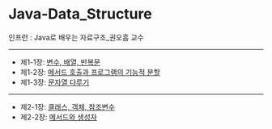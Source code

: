 # Java-Data_Structure

인프런 : Java로 배우는 자료구조_권오흠 교수

---

- 제1-1장: [변수, 배열, 반복문](https://github.com/iceman-brandon/Java-Data_Structure/tree/main/Chapter1/src)
- 제1-2장: [메서드 호출과 프로그램의 기능적 분할](https://github.com/iceman-brandon/Java-Data_Structure/tree/main/Chapter1/src/Section2)
- 제1-3장: [문자열 다루기](https://github.com/iceman-brandon/Java-Data_Structure/tree/main/Chapter1/src/Section3)
---
- 제2-1장: [클래스, 객체, 참조변수](https://github.com/iceman-brandon/Java-Data_Structure/tree/main/Chapter2/src/Section1)
- 제2-2장: [메서드와 생성자](https://github.com/iceman-brandon/Java-Data_Structure/tree/main/Chapter2/src/section2)
